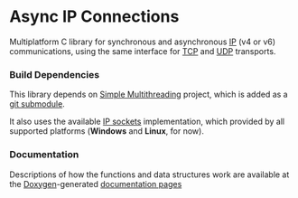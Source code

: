 # Async IP Connections

Multiplatform C library for synchronous and asynchronous [IP](https://en.wikipedia.org/wiki/Internet_Protocol) (v4 or v6) communications, using the same interface for [TCP](https://en.wikipedia.org/wiki/Transmission_Control_Protocol) and [UDP](https://en.wikipedia.org/wiki/User_Datagram_Protocol) transports.

### Build Dependencies

This library depends on [Simple Multithreading](https://github.com/LabDin/Simple-Multithreading) project, which is added as a [git submodule](https://git-scm.com/docs/git-submodule).

It also uses the available [IP sockets](https://en.wikipedia.org/wiki/Network_socket) implementation, which provided by all supported platforms (**Windows** and **Linux**, for now).

### Documentation

Descriptions of how the functions and data structures work are available at the [Doxygen](http://www.stack.nl/~dimitri/doxygen/index.html)-generated [documentation pages](https://labdin.github.io/Async-IP-Connections/files.html)
